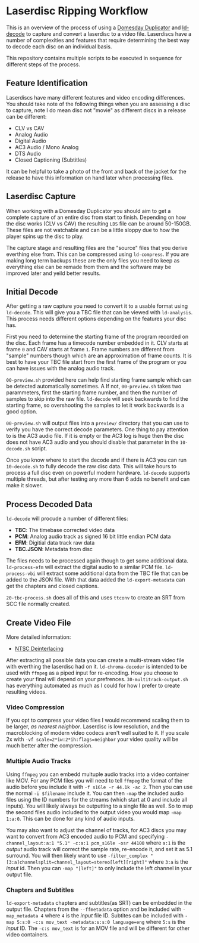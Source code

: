 # Laserdisc Ripping Workflow
This is an overview of the process of using a 
[Domesday Duplicator](https://github.com/simoninns/DomesdayDuplicator) and
[ld-decode](https://github.com/happycube/ld-decode) 
to capture and convert a laserdisc to a video file. Laserdiscs
have a number of complexities and features that require determining the
best way to decode each disc on an individual basis.

This repository contains multiple scripts to be executed in sequence
for different steps of the process.

## Feature Identification

Laserdiscs have many different features and video encoding differences.
You should take note of the following things when you are assessing a 
disc to capture, note I do mean disc not "movie" as different discs in
a release can be different:  
  
 - CLV vs CAV
 - Analog Audio
 - Digital Audio
 - AC3 Audio / Mono Analog
 - DTS Audio
 - Closed Captioning (Subtitles)

It can be helpful to take a photo of the front and back of the jacket for
the release to have this information on hand later when processing files.

## Laserdisc Capture

When working with a Domesday Duplicator you should aim to get a complete
capture of an entire disc from start to finish. Depending on how the disc
works (CLV vs CAV) the resulting `LDS` file can be around 50-150GB. These
files are not watchable and can be a little sloppy due to how the player
spins up the disc to play.

The capture stage and resulting files are the "source" files that you 
derive everthing else from. This can be compressed using `ld-compress`.
If you are making long term backups these are the only files you need
to keep as everything else can be remade from them and the software may
be improved later and yeild better results.


## Initial Decode

After getting a raw capture you need to convert it to a usable format 
using `ld-decode`. This will give you a TBC file that can be viewed with
`ld-analysis`. This process needs different options depending on the 
features your disc has.

First you need to determine the starting frame of the program recorded on
the disc. Each frame has a timecode number embedded in it. CLV starts at
frame `0` and CAV starts at frame `1`. Frame numbers are different from 
"sample" numbers though which are an approximation of frame counts. It 
is best to have your TBC file start from the first frame of the program
or you can have issues with the analog audio track.

`00-preview.sh` provided here can help find starting frame sample which can be 
detected automatically sometimes. A If not, `00-preview.sh` takes two 
parammeters, first the starting frame number, and then the number of samples
to skip into the raw file. `ld-decode` will seek backwards to find the starting
frame, so overshooting the samples to let it work backwards is a good option.

`00-preview.sh` will output files into a `preview/` directory that you can
use to verify you have the correct decode parameters. One thing to pay 
attention to is the AC3 audio file. If it is empty or the AC3 log is huge then
the disc does not have AC3 audio and you should disable that parameter in the
`10-decode.sh` script.

Once you know where to start the decode and if there is AC3 you can run 
`10-decode.sh` to fully decode the raw disc data. This will take hours to 
process a full disc even on powerful modern hardware. `ld-decode` supports
multiple threads, but after testing any more than 6 adds no benefit and can 
make it slower.

## Process Decoded Data

`ld-decode` will procude a number of different files:  

 - **TBC**: The timebase corrected video data
 - **PCM**: Analog audio track as signed 16 bit little endian PCM data
 - **EFM**: Digitial data track raw data
 - **TBC.JSON**: Metadata from disc

The files needs to be processed again though to get some additional data.
`ld-process-efm` will extract the digital audio to a similar PCM file.
`ld-process-vbi` will extract some additional data from the TBC file that can
be added to the JSON file. With that data added the `ld-export-metadata` can 
get the chapters and closed captions.

`20-tbc-process.sh` does all of this and uses `ttconv` to create an SRT from
SCC file normally created.

## Create Video File

More detailed information:  

 - [NTSC Deinterlacing](https://github.com/happycube/ld-decode/wiki/Creating-video-from-NTSC-decodes)

After extracting all possible data you can create a multi-stream video file
with everthing the laserdisc had on it. `ld-chroma-decoder` is intended to be
used with `ffmpeg` as a piped input for re-encoding. How you choose to create 
your final will depend on your prefrences. `30-multitrack-output.sh` has 
everything automated as much as I could for how I prefer to create resulting 
videos.

### Video Compression

If you opt to compress your video files I would recommend scaling them to be
larger, *as nearest neighbor*. Laserdisc is low resolution, and the 
macroblocking of modern video codecs aren't well suited to it. If you scale
2x with `-vf scale=2*iw:2*ih:flags=neighbor` your video quality will be much 
better after the compression.


### Multiple Audio Tracks

Using `ffmpeg` you can embedd multuple audio tracks into a video container 
like MOV. For any PCM files you will need to tell `ffmpeg` the format of the
audio before you include it with `-f s16le -r 44.1k -ac 2`. Then you can use
the normal `-i $filename` include it. You can then `-map` the included audio 
files using the ID numbers for the streams (which start at 0 and include all 
inputs). You will likely always be outputting to a single file as well. So to
map the second files audio included to the output video you would map 
`-map 1:a:0`. This can be done for any kind of audio inputs.  
  
You may also want to adjust the channel of tracks, for AC3 discs you may want
to convert from AC3 encoded audio to PCM and specifying 
`-channel_layout:a:1 "5.1" -c:a:1 pcm_s16le -osr 44100` where `a:1` is the 
*output* audio track will correct the sample rate, re-encode it, and set it as
5.1 surround. You will then likely want to use 
`-filter_complex "[3:a]channelsplit=channel_layout=stereo[left][right]"` 
where `3:a` is the *input* id. Then you can `-map "[left]"` to only include the
left channel in your output file.

### Chapters and Subtitles

`ld-export-metadata` chapters and subtitles(as SRT) can be embedded in the 
output file. Chapters from the `--ffmetadata` option and be included with
`-map_metadata 4` where `4` is the *input* file ID. Subtites can be included
with `-map 5:s:0 -c:s mov_text -metadata:s:s:0 language=eng` where `5:s` is 
the *input* ID. The `-c:s mov_text` is for an MOV file and will be different 
for other video containers.